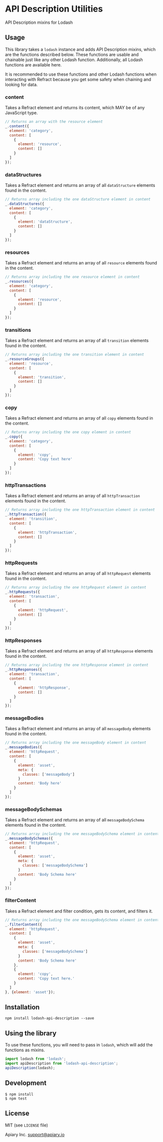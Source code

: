 # API Description Utilities

API Description mixins for Lodash

## Usage

This library takes a `lodash` instance and adds API Description mixins, which are the functions described below. These functions are usable and chainable just like any other Lodash function. Additionally, all Lodash functions are available here.

It is recommended to use these functions and other Lodash functions when interacting with Refract because you get some safety when chaining and looking for data.

### content

Takes a Refract element and returns its content, which MAY be of any JavaScript type.

```js
// Returns an array with the resource element
_.content({
  element: 'category',
  content: [
    {
      element: 'resource',
      content: []
    }
  ]
});
```

### dataStructures

Takes a Refract element and returns an array of all `dataStructure` elements found in the content.

```js
// Returns array including the one dataStructure element in content
_.dataStructures({
  element: 'category',
  content: [
    {
      element: 'dataStructure',
      content: []
    }
  ]
});
```

### resources

Takes a Refract element and returns an array of all `resource` elements found in the content.

```js
// Returns array including the one resource element in content
_.resources({
  element: 'category',
  content: [
    {
      element: 'resource',
      content: []
    }
  ]
});
```

### transitions

Takes a Refract element and returns an array of all `transition` elements found in the content.

```js
// Returns array including the one transition element in content
_.resourceGroups({
  element: 'resource',
  content: [
    {
      element: 'transition',
      content: []
    }
  ]
});
```

### copy

Takes a Refract element and returns an array of all `copy` elements found in the content.

```js
// Returns array including the one copy element in content
_.copy({
  element: 'category',
  content: [
    {
      element: 'copy',
      content: 'Copy text here'
    }
  ]
});
```

### httpTransactions

Takes a Refract element and returns an array of all `httpTransaction` elements found in the content.

```js
// Returns array including the one httpTransaction element in content
_.httpTransaction({
  element: 'transition',
  content: [
    {
      element: 'httpTransaction',
      content: []
    }
  ]
});
```

### httpRequests

Takes a Refract element and returns an array of all `httpRequest` elements found in the content.

```js
// Returns array including the one httpRequest element in content
_.httpRequests({
  element: 'transaction',
  content: [
    {
      element: 'httpRequest',
      content: []
    }
  ]
});
```

### httpResponses

Takes a Refract element and returns an array of all `httpResponse` elements found in the content.

```js
// Returns array including the one httpResponse element in content
_.httpResponses({
  element: 'transaction',
  content: [
    {
      element: 'httpResponse',
      content: []
    }
  ]
});
```

### messageBodies

Takes a Refract element and returns an array of all `messageBody` elements found in the content.

```js
// Returns array including the one messageBody element in content
_.messageBodies({
  element: 'httpRequest',
  content: [
    {
      element: 'asset',
      meta: {
        classes: ['messageBody']
      }
      content: 'Body here'
    }
  ]
});
```

### messageBodySchemas

Takes a Refract element and returns an array of all `messageBodySchema` elements found in the content.

```js
// Returns array including the one messageBodySchema element in content
_.messageBodySchemas({
  element: 'httpRequest',
  content: [
    {
      element: 'asset',
      meta: {
        classes: ['messageBodySchema']
      }
      content: 'Body Schema here'
    }
  ]
});
```

### filterContent

Takes a Refract element and filter condition, gets its content, and filters it.

```js
// Returns array including the one messageBodySchema element in content
_.filterContent({
  element: 'httpRequest',
  content: [
    {
      element: 'asset',
      meta: {
        classes: ['messageBodySchema']
      }
      content: 'Body Schema here'
    },
    {
      element: 'copy',
      content: 'Copy text here.'
    }
  ]
}, {element: 'asset'});
```

## Installation

```shell
npm install lodash-api-description --save
```

## Using the library

To use these functions, you will need to pass in `lodash`, which will add the functions as mixins.

```js
import lodash from 'lodash';
import apiDescription from 'lodash-api-description';
apiDescription(lodash);
```

## Development

```shell
$ npm install
$ npm test
```

## License

MIT (see `LICENSE` file)

Apiary Inc. <support@apiary.io>
